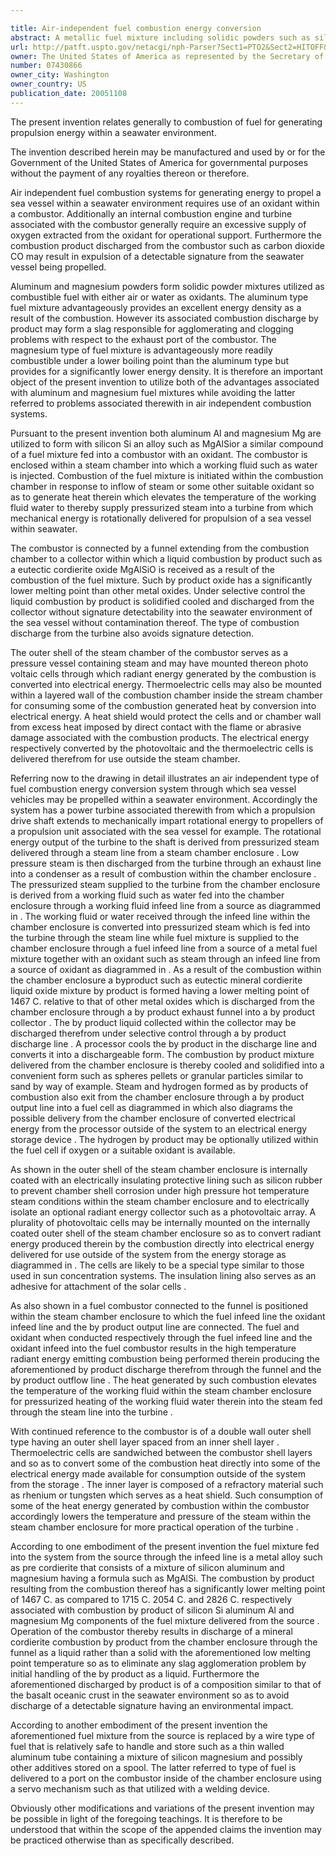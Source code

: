 ```yaml
---

title: Air-independent fuel combustion energy conversion
abstract: A metallic fuel mixture including solidic powders such as silicon, aluminum and magnesium together with an oxidant, and steam and hydrogen are fed into a combustor to undergo combustion therein. The combustor is positioned within a steam chamber enclosure filled with water as working fluid which is heated by the combustion. The heated water within the stream chamber enclosure is thereby converted into pressurized steam fed into a turbine for operation thereof to impart rotation to a shaft thereby propelling a sea vessel within which the steam chamber enclosure is housed. During such combustion, discharge from the combustor of a liquid by-product occurs as outflow through an exhaust funnel into a collector from which the by-product is processed for ejection into seawater without signature detection. The radiant energy generated by such combustion may be converted by photovoltaic cells within the steam chamber enclosure into electrical energy made available outside of the steam chamber enclosure, while some of the heat energy generated by the combustion within the combustor may also be converted by thermoelectric cells into electrical energy made available outside of the steam chamber enclosure.
url: http://patft.uspto.gov/netacgi/nph-Parser?Sect1=PTO2&Sect2=HITOFF&p=1&u=%2Fnetahtml%2FPTO%2Fsearch-adv.htm&r=1&f=G&l=50&d=PALL&S1=07430866&OS=07430866&RS=07430866
owner: The United States of America as represented by the Secretary of the Navy
number: 07430866
owner_city: Washington
owner_country: US
publication_date: 20051108
---
```

The present invention relates generally to combustion of fuel for generating propulsion energy within a seawater environment.

The invention described herein may be manufactured and used by or for the Government of the United States of America for governmental purposes without the payment of any royalties thereon or therefore.

Air independent fuel combustion systems for generating energy to propel a sea vessel within a seawater environment requires use of an oxidant within a combustor. Additionally an internal combustion engine and turbine associated with the combustor generally require an excessive supply of oxygen extracted from the oxidant for operational support. Furthermore the combustion product discharged from the combustor such as carbon dioxide CO may result in expulsion of a detectable signature from the seawater vessel being propelled.

Aluminum and magnesium powders form solidic powder mixtures utilized as combustible fuel with either air or water as oxidants. The aluminum type fuel mixture advantageously provides an excellent energy density as a result of the combustion. However its associated combustion discharge by product may form a slag responsible for agglomerating and clogging problems with respect to the exhaust port of the combustor. The magnesium type of fuel mixture is advantageously more readily combustible under a lower boiling point than the aluminum type but provides for a significantly lower energy density. It is therefore an important object of the present invention to utilize both of the advantages associated with aluminum and magnesium fuel mixtures while avoiding the latter referred to problems associated therewith in air independent combustion systems.

Pursuant to the present invention both aluminum Al and magnesium Mg are utilized to form with silicon Si an alloy such as MgAlSior a similar compound of a fuel mixture fed into a combustor with an oxidant. The combustor is enclosed within a steam chamber into which a working fluid such as water is injected. Combustion of the fuel mixture is initiated within the combustion chamber in response to inflow of steam or some other suitable oxidant so as to generate heat therein which elevates the temperature of the working fluid water to thereby supply pressurized steam into a turbine from which mechanical energy is rotationally delivered for propulsion of a sea vessel within seawater.

The combustor is connected by a funnel extending from the combustion chamber to a collector within which a liquid combustion by product such as a eutectic cordierite oxide MgAlSiO is received as a result of the combustion of the fuel mixture. Such by product oxide has a significantly lower melting point than other metal oxides. Under selective control the liquid combustion by product is solidified cooled and discharged from the collector without signature detectability into the seawater environment of the sea vessel without contamination thereof. The type of combustion discharge from the turbine also avoids signature detection.

The outer shell of the steam chamber of the combustor serves as a pressure vessel containing steam and may have mounted thereon photo voltaic cells through which radiant energy generated by the combustion is converted into electrical energy. Thermoelectric cells may also be mounted within a layered wall of the combustion chamber inside the stream chamber for consuming some of the combustion generated heat by conversion into electrical energy. A heat shield would protect the cells and or chamber wall from excess heat imposed by direct contact with the flame or abrasive damage associated with the combustion products. The electrical energy respectively converted by the photovoltaic and the thermoelectric cells is delivered therefrom for use outside the steam chamber.

Referring now to the drawing in detail illustrates an air independent type of fuel combustion energy conversion system through which sea vessel vehicles may be propelled within a seawater environment. Accordingly the system has a power turbine associated therewith from which a propulsion drive shaft extends to mechanically impart rotational energy to propellers of a propulsion unit associated with the sea vessel for example. The rotational energy output of the turbine to the shaft is derived from pressurized steam delivered through a steam line from a steam chamber enclosure . Low pressure steam is then discharged from the turbine through an exhaust line into a condenser as a result of combustion within the chamber enclosure . The pressurized steam supplied to the turbine from the chamber enclosure is derived from a working fluid such as water fed into the chamber enclosure through a working fluid infeed line from a source as diagrammed in . The working fluid or water received through the infeed line within the chamber enclosure is converted into pressurized steam which is fed into the turbine through the steam line while fuel mixture is supplied to the chamber enclosure through a fuel infeed line from a source of a metal fuel mixture together with an oxidant such as steam through an infeed line from a source of oxidant as diagrammed in . As a result of the combustion within the chamber enclosure a byproduct such as eutectic mineral cordierite liquid oxide mixture by product is formed having a lower melting point of 1467 C. relative to that of other metal oxides which is discharged from the chamber enclosure through a by product exhaust funnel into a by product collector . The by product liquid collected within the collector may be discharged therefrom under selective control through a by product discharge line . A processor cools the by product in the discharge line and converts it into a dischargeable form. The combustion by product mixture delivered from the chamber enclosure is thereby cooled and solidified into a convenient form such as spheres pellets or granular particles similar to sand by way of example. Steam and hydrogen formed as by products of combustion also exit from the chamber enclosure through a by product output line into a fuel cell as diagrammed in which also diagrams the possible delivery from the chamber enclosure of converted electrical energy from the processor outside of the system to an electrical energy storage device . The hydrogen by product may be optionally utilized within the fuel cell if oxygen or a suitable oxidant is available.

As shown in the outer shell of the steam chamber enclosure is internally coated with an electrically insulating protective lining such as silicon rubber to prevent chamber shell corrosion under high pressure hot temperature steam conditions within the steam chamber enclosure and to electrically isolate an optional radiant energy collector such as a photovoltaic array. A plurality of photovoltaic cells may be internally mounted on the internally coated outer shell of the steam chamber enclosure so as to convert radiant energy produced therein by the combustion directly into electrical energy delivered for use outside of the system from the energy storage as diagrammed in . The cells are likely to be a special type similar to those used in sun concentration systems. The insulation lining also serves as an adhesive for attachment of the solar cells .

As also shown in a fuel combustor connected to the funnel is positioned within the steam chamber enclosure to which the fuel infeed line the oxidant infeed line and the by product output line are connected. The fuel and oxidant when conducted respectively through the fuel infeed line and the oxidant infeed into the fuel combustor results in the high temperature radiant energy emitting combustion being performed therein producing the aforementioned by product discharge therefrom through the funnel and the by product outflow line . The heat generated by such combustion elevates the temperature of the working fluid within the steam chamber enclosure for pressurized heating of the working fluid water therein into the steam fed through the steam line into the turbine .

With continued reference to the combustor is of a double wall outer shell type having an outer shell layer spaced from an inner shell layer . Thermoelectric cells are sandwiched between the combustor shell layers and so as to convert some of the combustion heat directly into some of the electrical energy made available for consumption outside of the system from the storage . The inner layer is composed of a refractory material such as rhenium or tungsten which serves as a heat shield. Such consumption of some of the heat energy generated by combustion within the combustor accordingly lowers the temperature and pressure of the steam within the steam chamber enclosure for more practical operation of the turbine .

According to one embodiment of the present invention the fuel mixture fed into the system from the source through the infeed line is a metal alloy such as pre cordierite that consists of a mixture of silicon aluminum and magnesium having a formula such as MgAlSi. The combustion by product resulting from the combustion thereof has a significantly lower melting point of 1467 C. as compared to 1715 C. 2054 C. and 2826 C. respectively associated with combustion by product of silicon Si aluminum Al and magnesium Mg components of the fuel mixture delivered from the source . Operation of the combustor thereby results in discharge of a mineral cordierite combustion by product from the chamber enclosure through the funnel as a liquid rather than a solid with the aforementioned low melting point temperature so as to eliminate any slag agglomeration problem by initial handling of the by product as a liquid. Furthermore the aforementioned discharged by product is of a composition similar to that of the basalt oceanic crust in the seawater environment so as to avoid discharge of a detectable signature having an environmental impact.

According to another embodiment of the present invention the aforementioned fuel mixture from the source is replaced by a wire type of fuel that is relatively safe to handle and store such as a thin walled aluminum tube containing a mixture of silicon magnesium and possibly other additives stored on a spool. The latter referred to type of fuel is delivered to a port on the combustor inside of the chamber enclosure using a servo mechanism such as that utilized with a welding device.

Obviously other modifications and variations of the present invention may be possible in light of the foregoing teachings. It is therefore to be understood that within the scope of the appended claims the invention may be practiced otherwise than as specifically described.

